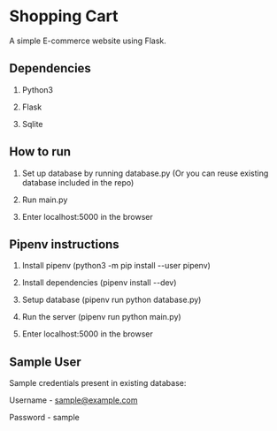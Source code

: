 # Shopping Cart  

A simple E-commerce website using Flask.

  

## Dependencies ##

1. Python3

2. Flask

3. Sqlite



## How to run ##

1. Set up database by running database.py (Or you can reuse existing database included in the repo)

2. Run main.py

3. Enter localhost:5000 in the browser



## Pipenv instructions ##

1. Install pipenv (python3 -m pip install --user pipenv)

2. Install dependencies (pipenv install --dev)

3. Setup database (pipenv run python database.py)

4. Run the server (pipenv run python main.py)

5. Enter localhost:5000 in the browser



## Sample User ##

Sample credentials present in existing database:

Username - sample@example.com

Password - sample

